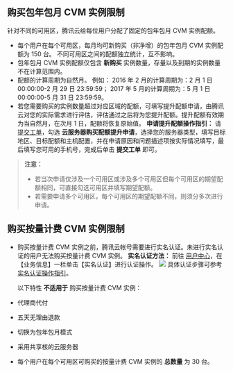 ##  购买包年包月 CVM 实例限制


针对不同的可用区，腾讯云给每位用户分配了固定的包年包月 CVM 实例配额。
-  每个用户在每个可用区，每月均可新购买（非净增）的包年包月 CVM 实例配额为 150 台。 不同可用区之间的配额独立统计，互不影响。
-  包年包月 CVM 实例配额仅包含 **新购买** 实例数量，存量以及到期的实例数量不在计算范围内。
-  配额的计算周期为自然月。
例如：
	2016 年 2 月的计算周期为：2 月 1 日 00:00:00-2 月 29 日 23:59:59；
	2017 年 5 月的计算周期为：5 月 1 日 00:00:00-5 月 31 日 23:59:59。
- 若您需要购买的实例数量超过对应区域的配额，可填写提升配额申请，由腾讯云对您的实际需求进行评估，评估通过之后将为您提升配额。提升配额有效期为当自然月，在次月 1 日，配额将恢复原始值。 
**申请提升配额操作指引：**
请 [提交工单](https://console.cloud.tencent.com/workorder/category/create?level1_id=6&level2_id=7&source=0)，勾选 **云服务器购买配额提升申请**，选择您的服务器类型，填写目标地区、目标配额和主机配置，并在申请原因和问题描述项按实际情况填写，最后填写您可用的手机号，完成后单击 **提交工单** 即可。
>**注意：**
> - 若当次申请仅涉及一个可用区或涉及多个可用区但每个可用区的期望配额相同，可直接勾选可用区并填写期望配额。
> - 若需要申请多个可用区，每个可用区的期望配额不同，则须分多次进行申请。 

## 购买按量计费 CVM 实例限制
- 购买按量计费 CVM 实例之前，腾讯云帐号需要进行实名认证。未进行实名认证的用户无法购买按量计费 CVM 实例。
  **实名认证方法：**
  前往 [用户中心](https://console.cloud.tencent.com/developer)，在【业务信息】一栏单击【实名认证】进行认证操作。
  ![](https://mc.qcloudimg.com/static/img/bfaa7958ea8f41573e40b8ce3ef920ad/2.png)
  具体认证步骤可参考 [实名认证操作指引](https://cloud.tencent.com/document/product/378/3629)。

  以下特性 **不适用于** 购买按量计费 CVM 实例：

 - 代理商代付

 - 五天无理由退款

 - 切换为包年包月模式

 - 采用共享核的云服务器


-  每个用户在每个可用区可购买的按量计费 CVM 实例的 **总数量** 为 30 台。 
